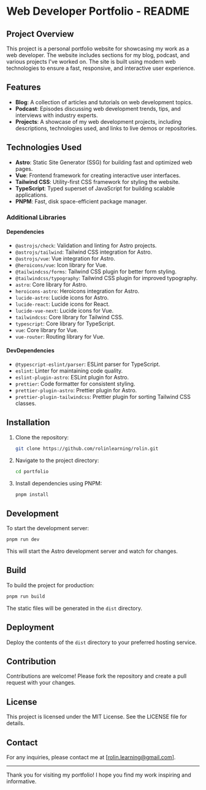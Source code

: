 # Web Developer Portfolio - README

## Project Overview
This project is a personal portfolio website for showcasing my work as a web developer. The website includes sections for my blog, podcast, and various projects I've worked on. The site is built using modern web technologies to ensure a fast, responsive, and interactive user experience.

## Features
- **Blog**: A collection of articles and tutorials on web development topics.
- **Podcast**: Episodes discussing web development trends, tips, and interviews with industry experts.
- **Projects**: A showcase of my web development projects, including descriptions, technologies used, and links to live demos or repositories.

## Technologies Used
- **Astro**: Static Site Generator (SSG) for building fast and optimized web pages.
- **Vue**: Frontend framework for creating interactive user interfaces.
- **Tailwind CSS**: Utility-first CSS framework for styling the website.
- **TypeScript**: Typed superset of JavaScript for building scalable applications.
- **PNPM**: Fast, disk space-efficient package manager.

### Additional Libraries
#### Dependencies
- `@astrojs/check`: Validation and linting for Astro projects.
- `@astrojs/tailwind`: Tailwind CSS integration for Astro.
- `@astrojs/vue`: Vue integration for Astro.
- `@heroicons/vue`: Icon library for Vue.
- `@tailwindcss/forms`: Tailwind CSS plugin for better form styling.
- `@tailwindcss/typography`: Tailwind CSS plugin for improved typography.
- `astro`: Core library for Astro.
- `heroicons-astro`: Heroicons integration for Astro.
- `lucide-astro`: Lucide icons for Astro.
- `lucide-react`: Lucide icons for React.
- `lucide-vue-next`: Lucide icons for Vue.
- `tailwindcss`: Core library for Tailwind CSS.
- `typescript`: Core library for TypeScript.
- `vue`: Core library for Vue.
- `vue-router`: Routing library for Vue.

#### DevDependencies
- `@typescript-eslint/parser`: ESLint parser for TypeScript.
- `eslint`: Linter for maintaining code quality.
- `eslint-plugin-astro`: ESLint plugin for Astro.
- `prettier`: Code formatter for consistent styling.
- `prettier-plugin-astro`: Prettier plugin for Astro.
- `prettier-plugin-tailwindcss`: Prettier plugin for sorting Tailwind CSS classes.

## Installation
1. Clone the repository:
   ```bash
   git clone https://github.com/rolinlearning/rolin.git
   ```
2. Navigate to the project directory:
   ```bash
   cd portfolio
   ```
3. Install dependencies using PNPM:
   ```bash
   pnpm install
   ```

## Development
To start the development server:
```bash
pnpm run dev
```
This will start the Astro development server and watch for changes.

## Build
To build the project for production:
```bash
pnpm run build
```
The static files will be generated in the `dist` directory.

## Deployment
Deploy the contents of the `dist` directory to your preferred hosting service.

## Contribution
Contributions are welcome! Please fork the repository and create a pull request with your changes.

## License
This project is licensed under the MIT License. See the LICENSE file for details.

## Contact
For any inquiries, please contact me at [rolin.learning@gmail.com].

---

Thank you for visiting my portfolio! I hope you find my work inspiring and informative.

